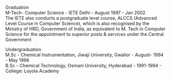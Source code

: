 Graduation  
M-Tech- Computer Science - IETE Delhi - August 1997 - Jan 2002  
The IETE also conducts a postgraduate level course, ALCCS (Advanced Level Course in Computer Science), which is also recognised by the Ministry of HRD, Government of India, as equivalent to M. Tech in Computer Science for the appointment to superior posts & services under the Central Government  

Undergraduation  
M.Sc - Chemical Instrumentation, Jiwaji University, Gwalior - August- 1994 - May 1996  
B.Sc - Chemical Technology, Osmani University, Hyderabad - 1991-1994 - College: Loyola Academy  
